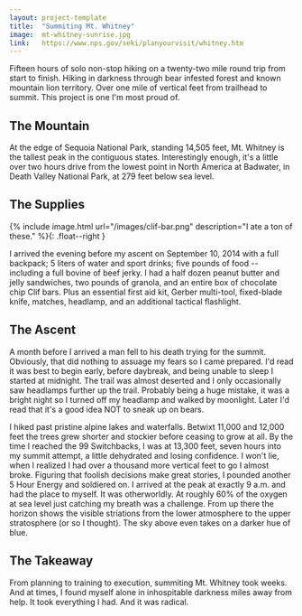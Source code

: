 ```yaml
---
layout: project-template
title:  "Summiting Mt. Whitney"
image:  mt-whitney-sunrise.jpg
link:   https://www.nps.gov/seki/planyourvisit/whitney.htm
---
```

Fifteen hours of solo non-stop hiking on a twenty-two mile round trip from start to finish. Hiking in darkness through bear infested forest and known mountain lion territory. Over one mile of vertical feet from trailhead to summit. This project is one I'm most proud of.

## The Mountain

At the edge of Sequoia National Park, standing 14,505 feet, Mt. Whitney is the tallest peak in the contiguous states. Interestingly enough, it's a little over two hours drive from the lowest point in North America at Badwater, in Death Valley National Park, at 279 feet below sea level.

## The Supplies

{% include image.html url="/images/clif-bar.png" description="I ate a ton of these." %}{: .float--right }

I arrived the evening before my ascent on September 10, 2014 with a full backpack; 5 liters of water and sport drinks; five pounds of food -- including a full bovine of beef jerky. I had a half dozen peanut butter and jelly sandwiches, two pounds of granola, and an entire box of chocolate chip Clif bars. Plus an essential first aid kit, Gerber multi-tool, fixed-blade knife, matches, headlamp, and an additional tactical flashlight.

## The Ascent

A month before I arrived a man fell to his death trying for the summit. Obviously, that did nothing to assuage my fears so I came prepared. I'd read it was best to begin early, before daybreak, and being unable to sleep I started at midnight. The trail was almost deserted and I only occasionally saw headlamps further up the trail. Probably being a huge mistake, it was a bright night so I turned off my headlamp and walked by moonlight. Later I'd read that it's a good idea NOT to sneak up on bears.  

I hiked past pristine alpine lakes and waterfalls. Betwixt 11,000 and 12,000 feet the trees grew shorter and stockier before ceasing to grow at all. By the time I reached the 99 Switchbacks, I was at 13,300 feet, seven hours into my summit attempt, a little dehydrated and losing confidence. I won't lie, when I realized I had over a thousand more vertical feet to go I almost broke. Figuring that foolish decisions make great stories, I pounded another 5 Hour Energy and soldiered on. I arrived at the peak at exactly 9 a.m. and had the place to myself. It was otherworldly. At roughly 60% of the oxygen at sea level just catching my breath was a challenge. From up there the horizon shows the visible striations from the lower atmosphere to the upper stratosphere (or so I thought). The sky above even takes on a darker hue of blue.

## The Takeaway

From planning to training to execution, summiting Mt. Whitney took weeks. And at times, I found myself alone in inhospitable darkness miles away from help. It took everything I had. And it was radical.
